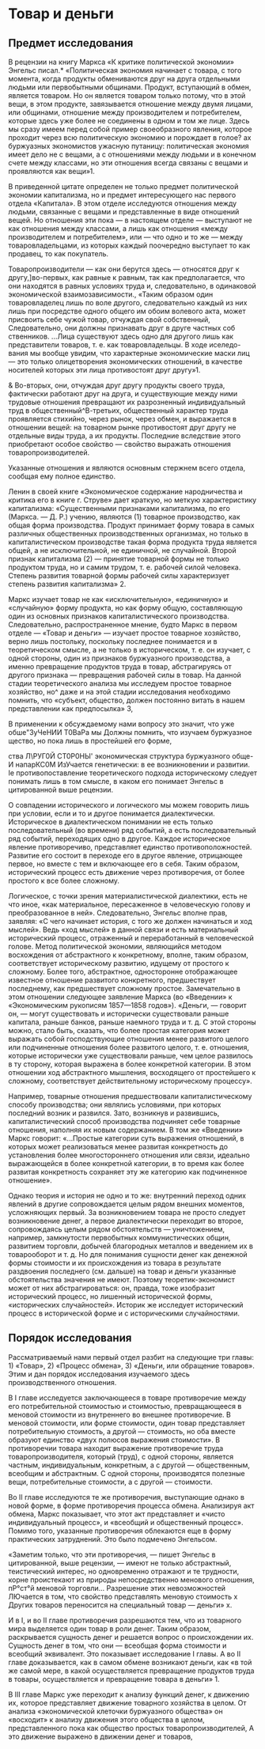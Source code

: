 # Товар и деньги

## Предмет исследования

В рецензии на книгу Маркса «К критике политической экономии»
Энгельс писал.\* «Политическая экономия начинает с товара, с того
момента, когда продукты обмениваются друг на друга отдельными
людьми или первобытными общинами. Продукт, вступающий в
обмен, является товаром. Но он является товаром только потому, что
в этой вещи, в этом продукте, завязывается отношение между двумя
лицами, или общинами, отношение между производителем и
потребителем, которые здесь уже более не соединены в одном и том же лице.
Здесь мы сразу имеем перед собой пример своеобразного явления,
которое проходит через всю политическую экономию и порождает в
голое? ах буржуазных экономистов ужасную путаницу: политическая
экономия имеет дело не с вещами, а с отношениями между людьми
и в конечном счете между классами, но эти отношения всегда связаны
с вещами и проявляются как вещи»1.

В приведенной цитате определен не только предмет политической
экономии капитализма, но и предмет интересующего нас первого
отдела «Капитала». В этом отделе исследуются отношения между
людьми, связанные с вещами и представленные в виде отношений вещей.
Но отношения эти пока — в настоящем отделе — выступают не
как отношения между классами, а лишь как отношения «между
производителем и потребителем», или — что одно и то же — между
товаровладельцами, из которых каждый поочередно выступает то
как продавец, то как покупатель.

Товаропроизводители — как они берутся здесь — относятся друг
к другу,]во-первых, как равные к равным, так как предполагается,
что они находятся в равных условиях труда и, следовательно, в
одинаковой экономической взаимозависимости., «Таким образом один
товаровладелец лишь по воле другого, следовательно каждый из
них лишь при посредстве одного общего им обоим волевого акта,
может присвоить себе чужой товар, отчуждая свой собственный,
Следовательно, они должны признавать друг в друге частных соб
ственников. ...Лица существуют здесь одно для другого лишь как
представители товаров, т. е. как товаровладельцы. В ходе иселедо-
вания мы вообще увидим, что характерные экономические маски
лиц — это только олицетворения экономических отношений, в
качестве носителей которых эти лица противостоят друг другу»1.

& Во-вторых, они, отчуждая друг другу продукты своего труда,
фактически работают друг на друга, и существующие между ними
трудовые отношения превращают их разрозненный индивидуальный
труд в общественный^В-третьих, общественный характер труда
проявляется стихийно, через рынок, через обмен, и выражается в
отношении вещей: на товарном рынке противостоят друг другу не
отдельные виды труда, а их продукты. Последние вследствие этого
приобретают особое свойство — свойство выражать отношения
товаропроизводителей.

Указанные отношения и являются основным стержнем всего
отдела, сообщая ему полное единство.

Ленин в своей книге «Экономическое содержание народничества
и критика его в книге г. Струве» дает краткую, но меткую
характеристику капитализма: «Существенными признаками капитализма, по
его (Маркса. — Д. Р.) учению, являются (1) товарное производство,
как общая форма производства. Продукт принимает форму товара
в самых различных общественных производственных организмах,
но только в капиталистическом производстве такая форма продукта
труда является общей, а не исключительной, не единичной, не
случайной. Второй признак капитализма (2) — принятие товарной
формы не только продуктом труда, но и самим трудом, т. е. рабочей
силой человека. Степень развития товарной формы рабочей силы
характеризует степень развития капитализма» 2.

Маркс изучает товар не как «исключительную», «единичную»
и «случайную» форму продукта, но как форму общую, составляющую
один из основных признаков капиталистического производства.
Следовательно, распространенное мнение, будто Маркс в первом
отделе — «Товар и деньги» — изучает простое товарное хозяйство,
верно лишь постольку, поскольку последнее понимается и в
теоретическом смысле, а не только в историческом, т. е. он изучает, с одной
стороны, один из признаков буржуазного производства, а именно
превращение продуктов труда в товар, абстрагируясь от другого
признака — превращения рабочей силы в товар. На данной стадии
теоретического анализа мы исследуем простое товарное хозяйство,
но^ даже и на этой стадии исследования необходимо помнить, что
«субъект, общество, должен постоянно витать в нашем представлении
как предпосылка» 3,

В применении к обсуждаемому нами вопросу это значит, что уже
обше"3уЧеНИИ Т0ВаРа мы Должны помнить, что изучаем буржуазное
щество, но пока лишь в простейшей его форме,

ства Л\РУГ0Й СТ0Р0НЫ' экономическая структура буржуазного обще-
И напарКС0М ИзУчается генетически: в ее возникновении и развитии.
Iе противопоставление теоретического подхода историческому
следует понимать лишь в том смысле, в каком его понимает Энгельс
в цитированной выше рецензии.

О совпадении исторического и логического мы можем говорить
лишь при условии, если и то и другое понимается диалектически.
Историческое в диалектическом понимании не есть только
последовательный (во времени) ряд событий, а есть последовательный ряд
событий, переходящих одно в другое. Каждое историческое явление
противоречиво, представляет единство противоположностей.
Развитие его состоит в переходе его в другое явление, отрицающее
первое, но вместе с тем и включающее его в себя. Таким образом,
исторический процесс есть движение через противоречия, от более простого
к все более сложному.

Логическое, с точки зрения материалистической диалектики, есть
не что иное, «как материальное, пересаженное в человеческую
голову и преобразованное в ней». Следовательно, Энгельс вполне прав,
заявляя: «С чего начинает история, с того же должен начинаться и
ход мыслей». Ведь «ход мыслей» в данной связи и есть материальный
исторический процесс, отраженный и переработанный в человеческой
голове. Метод политической экономии, являющийся методом
восхождения от абстрактного к конкретному, вполне, таким образом,
соответствует историческому развитию, идущему от простого к
сложному. Более того, абстрактное, односторонне отображающее
известное отношение развитого конкретного, предшествует последнему,
как предшествует сложному простое. Замечательно в этом отношении
следующее заявление Маркса (во «Введении» к «Экономическим
рукописям 1857—1858 годов»). «Деньги, — говорит он, — могут
существовать и исторически существовали раньше капитала, раньше
банков, раньше наемного труда и т. д. С этой стороны можно, стало
быть, сказать, что более простая категория может выражать собой
господствующие отношения менее развитого целого или подчиненные
отношения более развитого целого, т. е. отношения, которые
исторически уже существовали раньше, чем целое развилось в ту сторону,
которая выражена в более конкретной категории. В этом отношении
ход абстрактного мышления, восходящего от простейшего к
сложному, соответствует действительному историческому процессу».

Например, товарные отношения предшествовали
капиталистическому способу производства; они являлись условиями, при которых
последний возник и развился. Зато, возникнув и развившись,
капиталистический способ производства подчиняет себе товарные
отношения, наполняя их новым содержанием. В том же «Введении»
Маркс говорит: «...Простые категории суть выражения отношений,
в которых может реализоваться менее развитая конкретность до
установления более многостороннего отношения или связи, идеально
выражающейся в более конкретной категории, в то время как более
развитая конкретность сохраняет эту же категорию как подчиненное
отношение».

Однако теория и история не одно и то же: внутренний переход
одних явлений в другие сопровождается целым рядом внешних
моментов, усложняющих первый. За возникновением товара не просто
следует возникновение денег, а первое диалектически переходит
во второе, сопровождаясь целым рядом обстоятельств —
уничтожением, например, замкнутости первобытных коммунистических
общин, развитием торговли, добычей благородных металлов и
введением их в товарооборот и т. д. Но для понимания сущности денег
как денежной формы стоимости и их происхождения из товара в
результате раздвоения последнего (см. дальше) на товар и деньги
указанные обстоятельства значения не имеют. Поэтому
теоретик-экономист может от них абстрагироваться: он, правда, тоже изобразит
исторический процесс, но лишенный исторической формы,
«исторических случайностей». Историк же исследует исторический процесс
в исторической форме и с историческими случайностями.

## Порядок исследования

Рассматриваемый нами первый отдел разбит на следующие три
главы: 1) «Товар», 2) «Процесс обмена», 3) «Деньги, или обращение
товаров». Этим и дан порядок исследования изучаемого здесь
производственного отношения.

В I главе исследуется заключающееся в товаре противоречие
между его потребительной стоимостью и стоимостью, превращающееся
в меновой стоимости из внутреннего во внешнее противоречие.
В меновой стоимости, или форме стоимости, один товар представляет
потребительную стоимость, а другой — стоимость, но оба вместе
образуют единство «двух полюсов выражения стоимости». В
противоречии товара находит выражение противоречие труда
товаропроизводителя, который (труд), с одной стороны, является частным,
индивидуальным, конкретным, а с другой — общественным,
всеобщим и абстрактным. С одной стороны, производятся полезные вещи,
потребительные стоимости, а с другой — стоимости.

Во II главе исследуются те же противоречия, выступающие
однако в новой форме, в форме противоречия процесса обмена.
Анализируя акт обмена, Маркс показывает, что этот акт представляет и
«чисто индивидуальный процесс», и «всеобщий и общественный
процесс». Помимо того, указанные противоречия облекаются еще в форму
практических затруднений. Это было подмечено Энгельсом.

«Заметим только, что эти противоречия, — пишет Энгельс в
цитированной, выше рецензии, — имеют не только абстрактный,
теистический интерес, но одновременно отражают и те трудности,
корне проистекают из природы непосредственно менового отношения,
пР°ст°й меновой торговли... Разрешение этих невозможностей
ЛЮчается в том, что свойство представлять меновую стоимость
х Других товаров переносится на специальный товар — деньги» х.

И в I, и во II главе противоречия разрешаются тем, что из
товарного мира выделяется один товар в роли денег. Таким образом,
раскрывается сущность денег и решается вопрос о происхождении их.
Сущность денег в том, что они — всеобщая форма стоимости и
всеобщий эквивалент. Это показывает исследование I главы. А во II
главе доказывается, как в самом обмене возникают деньги, как
«в той же самой мере, в какой осуществляется превращение продуктов
труда в товары, осуществляется и превращение товара в деньги» 1.

В III главе Маркс уже переходит к анализу функций денег, к
движению их, которое представляет движение товарного хозяйства в
целом. От анализа «экономической клеточки буржуазного общества»
он «восходит» к анализу движения этого общества в целом,
представленного пока как общество простых товаропроизводителей, А это
движение выражено в движении денег и товаров,

